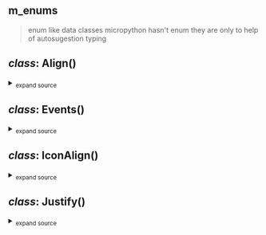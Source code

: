 ## m_enums
> enum like data classes
> micropython hasn't enum
> they are only to help of autosugestion typing

## *class*:  Align()

<details><summary><sub>expand source</sub></summary>

  ```python
class Align: 
    LEFT = 'left'
    RIGHT = 'right'
    CENTER = 'center'
    NONE = None

  ```

</details>


## *class*:  Events()

<details><summary><sub>expand source</sub></summary>

  ```python
class Events:
    
    CLICK = 'click'

  ```

</details>


## *class*:  IconAlign()

<details><summary><sub>expand source</sub></summary>

  ```python
class IconAlign:
    LEFT = 'row'
    RIGHT = 'row-reverse'
    TOP = 'column'
    BOTTOM = 'column-reverse'
    NONE = ''

  ```

</details>


## *class*:  Justify()

<details><summary><sub>expand source</sub></summary>

  ```python
class Justify:
    
    START:str = 'flex-start'
    END:str = 'flex-end'
    CENTER:str = 'center'
    BETWEEN:str = 'space-between'
    AROUND:str = 'space-around'
    EVENLY:str = 'space-evenly'
    LEFT:str = 'left'
    RIGHT:str = 'right'

  ```

</details>




